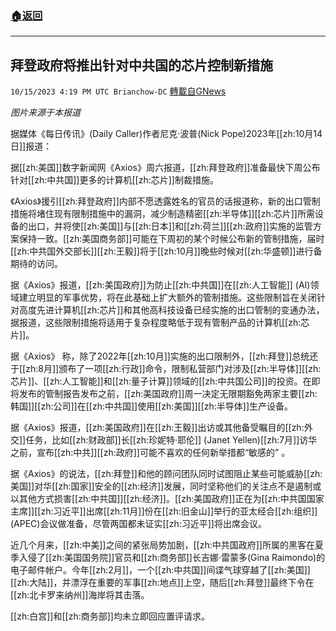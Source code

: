 ###  [:house:返回](README.md)
---


## 拜登政府将推出针对中共国的芯片控制新措施
`10/15/2023 4:19 PM UTC Brianchow-DC` [轉載自GNews](https://gnews.org/articles/1836967)

*图片来源于本报道*

据媒体《每日传讯》(Daily Caller)作者尼克·波普(Nick Pope)2023年[[zh:10月14日]]报道：

据[[zh:美国]]数字新闻网《Axios》周六报道，[[zh:拜登政府]]准备最快下周公布针对[[zh:中共国]]更多的计算机[[zh:芯片]]制裁措施。

《Axios》援引[[zh:拜登政府]]内部不愿透露姓名的官员的话报道称，新的出口管制措施将堵住现有限制措施中的漏洞，减少制造精密[[zh:半导体]][[zh:芯片]]所需设备的出口，并将使[[zh:美国]]与[[zh:日本]]和[[zh:荷兰]][[zh:政府]]实施的监管方案保持一致。[[zh:美国商务部]]可能在下周初的某个时候公布新的管制措施，届时[[zh:中共国外交部长]][[zh:王毅]]将于[[zh:10月]]晚些时候对[[zh:华盛顿]]进行备期待的访问。

据《Axios》报道，[[zh:美国政府]]为防止[[zh:中共国]]在[[zh:人工智能]] (AI)领域建立明显的军事优势，将在此基础上扩大额外的管制措施。这些限制旨在关闭针对高度先进计算机[[zh:芯片]]和其他高科技设备已经实施的出口管制的变通办法，据报道，这些限制措施将适用于复杂程度略低于现有管制产品的计算机[[zh:芯片]]。

据《Axios》 称，除了2022年[[zh:10月]]实施的出口限制外，[[zh:拜登]]总统还于[[zh:8月]]颁布了一项[[zh:行政]]命令，限制私营部门对涉及[[zh:半导体]][[zh:芯片]]、[[zh:人工智能]]和[[zh:量子计算]]领域的[[zh:中共国公司]]的投资。在即将发布的管制报告发布之前，[[zh:美国政府]]周一决定无限期豁免两家主要[[zh:韩国]][[zh:公司]]在[[zh:中共国]]使用[[zh:美国]][[zh:半导体]]生产设备。

据《Axios》报道，[[zh:美国政府]]在[[zh:王毅]]出访或其他备受瞩目的[[zh:外交]]任务，比如[[zh:财政部]]长[[zh:珍妮特·耶伦]] (Janet Yellen)[[zh:7月]]访华之前，宣布[[zh:中共]][[zh:政府]]可能不喜欢的任何新举措都“敏感的” 。

据《Axios》的说法，[[zh:拜登]]和他的顾问团队同时试图阻止某些可能威胁[[zh:美国]]对华[[zh:国家]]安全的[[zh:经济]]发展，同时坚称他们的关注点不是遏制或以其他方式损害[[zh:中共国]][[zh:经济]]。[[zh:美国政府]]正在为[[zh:中共国国家主席]][[zh:习近平]]出席[[zh:11月]]份在[[zh:旧金山]]举行的亚太经合[[zh:组织]] (APEC)会议做准备，尽管两国都未证实[[zh:习近平]]将出席会议。

近几个月来，[[zh:中美]]之间的紧张局势加剧，[[zh:中共国政府]]所属的黑客在夏季入侵了[[zh:美国国务院]]官员和[[zh:商务部]]长吉娜·雷蒙多(Gina Raimondo)的电子邮件帐户。今年[[zh:2月]]，一个[[zh:中共国]]间谍气球穿越了[[zh:美国]][[zh:大陆]]，并漂浮在重要的军事[[zh:地点]]上空，随后[[zh:拜登]]最终下令在[[zh:北卡罗来纳州]]海岸将其击落。

[[zh:白宫]]和[[zh:商务部]]均未立即回应置评请求。
